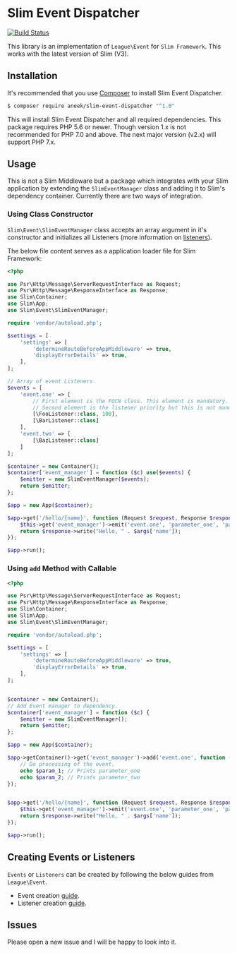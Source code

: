 # Slim Event Dispatcher

[![Build Status](https://travis-ci.org/aneek/slim-event-dispatcher.svg?branch=develop)](https://travis-ci.org/aneek/slim-event-dispatcher)

This library is an implementation of ```League\Event``` for ```Slim Framework```. This works with the latest version of Slim (V3).

## Installation
It's recommended that you use [Composer](https://getcomposer.org/) to install Slim Event Dispatcher.

```bash
$ composer require aneek/slim-event-dispatcher "^1.0"
```
This will install Slim Event Dispatcher and all required dependencies. This package requires PHP 5.6 or newer. Though version 1.x is not recommended for PHP 7.0 and above. The next major version (v2.x) will support PHP 7.x.

## Usage
This is not a Slim Middleware but a package which integrates with your Slim application by extending the ```SlimEventManager``` class and adding it to Slim's dependency container. Currently there are two ways of integration.

### Using Class Constructor
```Slim\Event\SlimEventManager``` class accepts an array argument in it's constructor and initializes all Listeners (more information on [listeners](http://event.thephpleague.com/2.0/listeners/callables/)).

The below file content serves as a application loader file for Slim Framework:

```php
<?php

use Psr\Http\Message\ServerRequestInterface as Request;
use Psr\Http\Message\ResponseInterface as Response;
use Slim\Container;
use Slim\App;
use Slim\Event\SlimEventManager;

require 'vendor/autoload.php';

$settings = [
    'settings' => [
        'determineRouteBeforeAppMiddleware' => true,
        'displayErrorDetails' => true,
    ],
];

// Array of event Listeners
$events = [
    'event.one' => [
        // First element is the FQCN class. This element is mandatory.
        // Second element is the listener priority but this is not mandatory.
        [\FooListener::class, 100],
        [\BarListener::class]    
    ],
    'event.two' => [
        [\BazListener::class]
    ]
];

$container = new Container();
$container['event_manager'] = function ($c) use($events) {
    $emitter = new SlimEventManager($events);
    return $emitter;
};

$app = new App($container);

$app->get('/hello/{name}', function (Request $request, Response $response, $args) {
    $this->get('event_manager')->emit('event.one', 'parameter_one', 'parameter_two');
    return $response->write("Hello, " . $args['name']);
});

$app->run();
```

### Using ``add`` Method with Callable

```php
<?php

use Psr\Http\Message\ServerRequestInterface as Request;
use Psr\Http\Message\ResponseInterface as Response;
use Slim\Container;
use Slim\App;
use Slim\Event\SlimEventManager;

require 'vendor/autoload.php';

$settings = [
    'settings' => [
        'determineRouteBeforeAppMiddleware' => true,
        'displayErrorDetails' => true,
    ],
];


$container = new Container();
// Add Event manager to dependency.
$container['event_manager'] = function ($c) {
    $emitter = new SlimEventManager();
    return $emitter;
};

$app = new App($container);

$app->getContainer()->get('event_manager')->add('event.one', function ($event, $param_1, $param_2) {
    // Do processing of the event.
    echo $param_1; // Prints parameter_one
    echo $param_2; // Prints parameter_two
});


$app->get('/hello/{name}', function (Request $request, Response $response, $args) {
    $this->get('event_manager')->emit('event.one', 'parameter_one', 'parameter_two');
    return $response->write("Hello, " . $args['name']);
});

$app->run();
```

## Creating Events or Listeners
``Events`` or ``Listeners`` can be created by following the below guides from ``League\Event``.

- Event creation [guide](http://event.thephpleague.com/2.0/events/named/).
- Listener creation [guide](http://event.thephpleague.com/2.0/listeners/callables/).

## Issues
Please open a new issue and I will be happy to look into it.